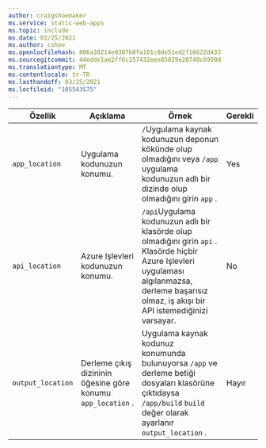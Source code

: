 ```yaml
---
author: craigshoemaker
ms.service: static-web-apps
ms.topic: include
ms.date: 03/25/2021
ms.author: cshoe
ms.openlocfilehash: 806a30214e0307b8fa101c0de51ed2f16622d433
ms.sourcegitcommit: 44edde1ae2ff6c157432eee85829e28740c6950d
ms.translationtype: MT
ms.contentlocale: tr-TR
ms.lasthandoff: 03/25/2021
ms.locfileid: "105543575"
---
```

| Özellik | Açıklama | Örnek | Gerekli |
|---|---|---|---|
| `app_location` | Uygulama kodunuzun konumu. | `/`Uygulama kaynak kodunuzun deponun kökünde olup olmadığını veya `/app` uygulama kodunuzun adlı bir dizinde olup olmadığını girin `app` . | Yes |
| `api_location` | Azure Işlevleri kodunuzun konumu. | `/api`Uygulama kodunuzun adlı bir klasörde olup olmadığını girin `api` . Klasörde hiçbir Azure Işlevleri uygulaması algılanmazsa, derleme başarısız olmaz, iş akışı bir API istemediğinizi varsayar. | No |
| `output_location` | Derleme çıkış dizininin öğesine göre konumu `app_location` . | Uygulama kaynak kodunuz konumunda bulunuyorsa `/app` ve derleme betiği dosyaları klasörüne çıktıdaysa `/app/build` `build` değer olarak ayarlanır `output_location` . | Hayır |